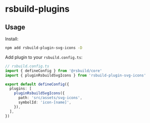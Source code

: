 # rsbuild-plugins

## Usage

Install:

```bash
npm add rsbuild-plugin-svg-icons -D
```

Add plugin to your `rsbuild.config.ts`:

```typescript
// rsbuild.config.ts
import { defineConfig } from '@rsbuild/core'
import { pluginRsbuildSvgIcons } from 'rsbuild-plugin-svg-icons'

export default defineConfig({
  plugins: [
    pluginRsbuildSvgIcons({
      path: 'src/assets/svg-icons',
      symbolId: 'icon-[name]',
    }),
  ],
})
```